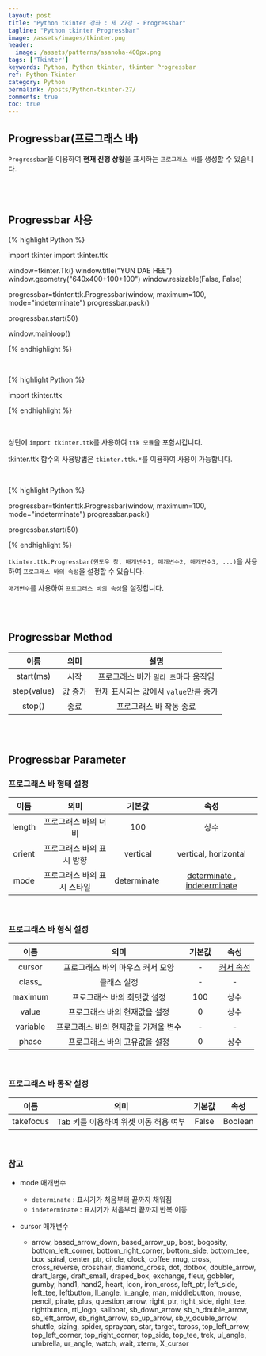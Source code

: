 ```yaml
---
layout: post
title: "Python tkinter 강좌 : 제 27강 - Progressbar"
tagline: "Python tkinter Progressbar"
image: /assets/images/tkinter.png
header:
  image: /assets/patterns/asanoha-400px.png
tags: ['Tkinter']
keywords: Python, Python tkinter, tkinter Progressbar
ref: Python-Tkinter
category: Python
permalink: /posts/Python-tkinter-27/
comments: true
toc: true
---
```


## Progressbar(프로그래스 바)

`Progressbar`을 이용하여 **현재 진행 상황**을 표시하는 `프로그래스 바`를 생성할 수 있습니다.

<br>
<br>

## Progressbar 사용

{% highlight Python %}

import tkinter
import tkinter.ttk

window=tkinter.Tk()
window.title("YUN DAE HEE")
window.geometry("640x400+100+100")
window.resizable(False, False)

progressbar=tkinter.ttk.Progressbar(window, maximum=100, mode="indeterminate")
progressbar.pack()

progressbar.start(50)

window.mainloop()

{% endhighlight %}

<br>

{% highlight Python %}

import tkinter.ttk

{% endhighlight %}

<br>

상단에 `import tkinter.ttk`를 사용하여 `ttk 모듈`을 포함시킵니다.

tkinter.ttk 함수의 사용방법은 `tkinter.ttk.*`를 이용하여 사용이 가능합니다.

<br>

{% highlight Python %}

progressbar=tkinter.ttk.Progressbar(window, maximum=100, mode="indeterminate")
progressbar.pack()

progressbar.start(50)

{% endhighlight %}

`tkinter.ttk.Progressbar(윈도우 창, 매개변수1, 매개변수2, 매개변수3, ...)`을 사용하여 `프로그래스 바의 속성`을 설정할 수 있습니다.

`매개변수`를 사용하여 `프로그래스 바의 속성`을 설정합니다.

<br>
<br>

## Progressbar Method

|              이름              |       의미       |                       설명                      |
|:------------------------------:|:----------------:|:-----------------------------------------------:|
|     start(ms)    |   시작  |      프로그래스 바가 `밀리 초`마다 움직임       |
| step(value) |    값 증가   | 현재 표시되는 값에서 `value`만큼 증가 |
| stop() |    종료  | 프로그래스 바 작동 종료 |

<br>
<br>

## Progressbar Parameter

### 프로그래스 바 형태 설정

|      이름      |               의미               |      기본값      |                    속성                    |
|:--------------:|:--------------------------------:|:----------------:|:------------------------------------------:|
| length | 프로그래스 바의 너비 | 100 | 상수 |
| orient | 프로그래스 바의 표시 방향 | vertical | vertical, horizontal |
| mode | 프로그래스 바의 표시 스타일 | determinate | [determinate , indeterminate](#reference-1)    |

<br>

### 프로그래스 바 형식 설정

|   이름   |                           의미                          |     기본값    |                                          속성                                          |
|:--------:|:-------------------------------------------------------:|:-------------:|:--------------------------------------------------------------------------------------:|
|  cursor  |      프로그래스 바의 마우스 커서 모양                 |       -       |          [커서 속성](#reference-2)             |
|  class_  |      클래스 설정                 |       -       |      -    |  
|   maximum |          프로그래스 바의 최댓값 설정 | 100 |   상수 |
|   value |  프로그래스 바의 현재값을 설정 | 0 |    상수        |
|   variable |  프로그래스 바의 현재값을 가져올 변수 | - |    -        |
|   phase |  프로그래스 바의 고유값을 설정 | 0 |    상수        |

<br>

### 프로그래스 바 동작 설정

|         이름        |              의미              |         기본값        | 속성 |
|:-------------------:|:------------------------------:|:-----------------:|:----:|
|    takefocus |    Tab 키를 이용하여 위젯 이동 허용 여부  | False |  Boolean |

<br>

### 참고

<a id="reference-1"></a>

* mode 매개변수

    - `determinate` : 표시기가 처음부터 끝까지 채워짐
    - `indeterminate` : 표시기가 처음부터 끝까지 반복 이동

<a id="reference-2"></a>

* cursor 매개변수

    - arrow, based_arrow_down, based_arrow_up, boat, bogosity, bottom_left_corner, bottom_right_corner, bottom_side, bottom_tee, box_spiral, center_ptr, circle, clock,	coffee_mug, cross, cross_reverse, crosshair, diamond_cross, dot, dotbox, double_arrow, draft_large, draft_small, draped_box, exchange, fleur, gobbler, gumby, hand1, hand2, heart, icon, iron_cross, left_ptr, left_side, left_tee, leftbutton, ll_angle, lr_angle, man, middlebutton, mouse, pencil, pirate, plus, question_arrow, right_ptr, right_side, right_tee, rightbutton, rtl_logo, sailboat, sb_down_arrow, sb_h_double_arrow, sb_left_arrow, sb_right_arrow, sb_up_arrow, sb_v_double_arrow, shuttle, sizing, spider, spraycan, star, target, tcross, top_left_arrow, top_left_corner, top_right_corner, top_side, top_tee, trek, ul_angle, umbrella, ur_angle, watch, wait, xterm, X_cursor
